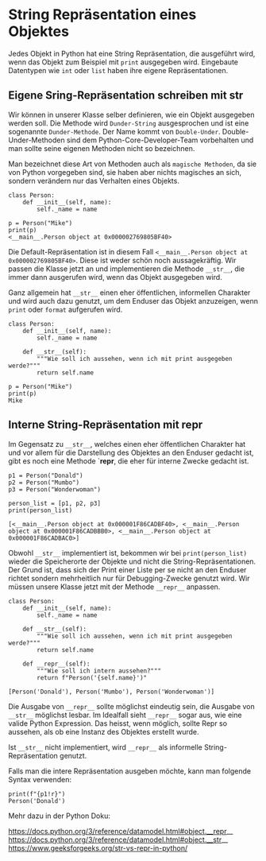# String Repräsentation eines Objektes
Jedes Objekt in Python hat eine String Repräsentation, die ausgeführt wird,
wenn das Objekt zum Beispiel mit `print` ausgegeben wird. 
Eingebaute Datentypen wie `int` oder `list` haben ihre eigene Repräsentationen.

## Eigene Sring-Repräsentation schreiben mit __str__ 
Wir können in unserer Klasse selber definieren, wie ein Objekt ausgegeben werden soll.
Die Methode wird `Dunder-String` ausgesprochen und ist eine sogenannte `Dunder-Methode`. 
Der Name kommt von `Double-Under`. Double-Under-Methoden sind dem Python-Core-Developer-Team
vorbehalten und man sollte seine eigenen Methoden nicht so bezeichnen.

Man bezeichnet diese Art von Methoden auch als `magische Methoden`, da sie von Python
vorgegeben sind, sie haben aber nichts magisches an sich, sondern verändern nur das 
Verhalten eines Objekts.

    class Person:
        def __init__(self, name):
            self._name = name
        
    p = Person("Mike")
    print(p)
    <__main__.Person object at 0x000002769805BF40>

Die Default-Repräsentation ist in diesem Fall `<__main__.Person object at 0x000002769805BF40>`.
Diese ist weder schön noch aussagekräftig. Wir passen die Klasse jetzt an und implementieren
die Methode `__str__`, die immer dann ausgerufen wird, wenn das Objekt ausgegeben wird.

Ganz allgemein hat `__str__` einen eher öffentlichen, informellen Charakter und wird auch dazu genutzt,
um dem Enduser das Objekt anzuzeigen, wenn `print` oder `format` aufgerufen wird.

    class Person:
        def __init__(self, name):
            self._name = name
        
        def __str__(self):
            """Wie soll ich aussehen, wenn ich mit print ausgegeben werde?"""
            return self.name
    
    p = Person("Mike")
    print(p)
    Mike

## Interne String-Repräsentation mit __repr__
Im Gegensatz zu `__str__`, welches einen eher öffentlichen Charakter hat und vor allem für die 
Darstellung des Objektes an den Enduser gedacht ist, gibt es noch eine Methode `__repr__, die 
eher für interne Zwecke gedacht ist.

    p1 = Person("Donald")
    p2 = Person("Mumbo")
    p3 = Person("Wonderwoman")

    person_list = [p1, p2, p3]
    print(person_list)

    [<__main__.Person object at 0x000001F86CADBF40>, <__main__.Person object at 0x000001F86CADBBB0>, <__main__.Person object at 0x000001F86CADBAC0>]

Obwohl `__str__` implementiert ist, bekommen wir bei  `print(person_list)` wieder die 
Speicherorte der Objekte und nicht die String-Repräsentationen. Der Grund ist, dass 
sich der Print einer Liste per se nicht an den Enduser richtet sondern mehrheitlich 
nur für Debugging-Zwecke genutzt wird. Wir müssen unsere Klasse jetzt mit der 
Methode `__repr__` anpassen.


    class Person:
        def __init__(self, name):
            self._name = name
        
        def __str__(self):
            """Wie soll ich aussehen, wenn ich mit print ausgegeben werde?"""
            return self.name
        
        def __repr__(self):
            """Wie soll ich intern aussehen?"""
            return f"Person('{self.name}')"
        
    [Person('Donald'), Person('Mumbo'), Person('Wonderwoman')]


Die Ausgabe von `__repr__` sollte möglichst eindeutig sein, die Ausgabe von `__str__` möglichst
lesbar. Im Idealfall sieht `__repr__` sogar aus, wie eine valide Python Expression. 
Das heisst, wenn möglich, sollte Repr so aussehen, als ob eine Instanz des Objektes erstellt wurde.

Ist `__str__` nicht implementiert, wird `__repr__` als informelle String-Repräsentation genutzt.

Falls man die intere Repräsentation ausgeben möchte, kann man folgende Syntax verwenden:

    print(f"{p1!r}")
    Person('Donald')

Mehr dazu in der Python Doku:

https://docs.python.org/3/reference/datamodel.html#object.__repr__
https://docs.python.org/3/reference/datamodel.html#object.__str__
https://www.geeksforgeeks.org/str-vs-repr-in-python/